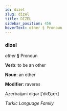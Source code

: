 ```yaml
---
id: dizel
slug: dizel
title: DİZEL
sidebar_position: 456
hoverText: other § Pronoun
---
```


### dizel

*other* **§** Pronoun

**Verb**: to be an other

**Noun**: an other

**Modifier**: raveres

Azerbaijani digər [ˈdid͡ʒær]

*Turkic Language Family*